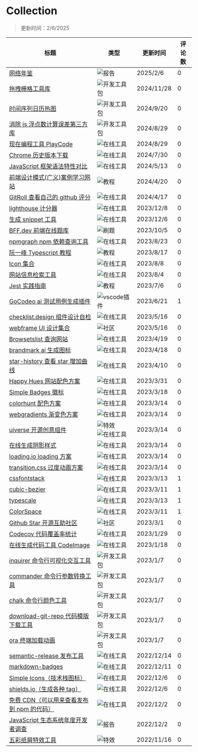 # Collection

> 更新时间：2/6/2025

|标题|类型|更新时间|评论数|
|---|---|---|---|
|[网络年鉴](https://github.com/mortal-cultivation-biography/awesome/issues/51)|![报告](https://img.shields.io/badge/-报告-bfd4f2)|2025/2/6|0|
|[拖拽栅格工具库](https://github.com/mortal-cultivation-biography/awesome/issues/50)|![开发工具包](https://img.shields.io/badge/-开发工具包-fbca04)|2024/11/28|0|
|[时间序列日历热图](https://github.com/mortal-cultivation-biography/awesome/issues/49)|![开发工具包](https://img.shields.io/badge/-开发工具包-fbca04)|2024/9/20|0|
|[消除 js 浮点数计算误差第三方库](https://github.com/mortal-cultivation-biography/awesome/issues/48)|![开发工具包](https://img.shields.io/badge/-开发工具包-fbca04)|2024/8/29|0|
|[现在编程工具 PlayCode](https://github.com/mortal-cultivation-biography/awesome/issues/47)|![在线工具](https://img.shields.io/badge/-在线工具-f9d0c4)|2024/8/29|0|
|[Chrome 历史版本下载](https://github.com/mortal-cultivation-biography/awesome/issues/46)|![在线工具](https://img.shields.io/badge/-在线工具-f9d0c4)|2024/7/30|0|
|[JavaScript 框架语法特性对比](https://github.com/mortal-cultivation-biography/awesome/issues/45)|![在线工具](https://img.shields.io/badge/-在线工具-f9d0c4)|2024/5/13|0|
|[前端设计模式(广义)案例学习网站](https://github.com/mortal-cultivation-biography/awesome/issues/44)|![教程](https://img.shields.io/badge/-教程-c5def5)|2024/4/20|0|
|[GitRoll 查看自己的 github 评分](https://github.com/mortal-cultivation-biography/awesome/issues/43)|![在线工具](https://img.shields.io/badge/-在线工具-f9d0c4)|2024/4/17|0|
|[lighthouse 计分器](https://github.com/mortal-cultivation-biography/awesome/issues/42)|![在线工具](https://img.shields.io/badge/-在线工具-f9d0c4)|2023/12/8|0|
|[生成 snippet 工具](https://github.com/mortal-cultivation-biography/awesome/issues/41)|![在线工具](https://img.shields.io/badge/-在线工具-f9d0c4)|2023/12/6|0|
|[BFF.dev 前端在线题库](https://github.com/mortal-cultivation-biography/awesome/issues/40)|![刷题](https://img.shields.io/badge/-刷题-e99695)|2023/10/5|0|
|[npmgraph npm 依赖查询工具](https://github.com/mortal-cultivation-biography/awesome/issues/39)|![在线工具](https://img.shields.io/badge/-在线工具-f9d0c4)|2023/8/23|0|
|[阮一峰 Typescript 教程](https://github.com/mortal-cultivation-biography/awesome/issues/38)|![教程](https://img.shields.io/badge/-教程-c5def5)|2023/8/17|0|
|[Icon 集合](https://github.com/mortal-cultivation-biography/awesome/issues/37)|![在线工具](https://img.shields.io/badge/-在线工具-f9d0c4)|2023/8/8|0|
|[网站信息检索工具](https://github.com/mortal-cultivation-biography/awesome/issues/36)|![在线工具](https://img.shields.io/badge/-在线工具-f9d0c4)|2023/8/4|0|
|[Jest 实践指南](https://github.com/mortal-cultivation-biography/awesome/issues/35)|![教程](https://img.shields.io/badge/-教程-c5def5)|2023/7/6|0|
|[GoCodeo ai 测试用例生成插件](https://github.com/mortal-cultivation-biography/awesome/issues/34)|![vscode插件](https://img.shields.io/badge/-vscode插件-d4c5f9)|2023/6/21|1|
|[checklist.design 组件设计自检](https://github.com/mortal-cultivation-biography/awesome/issues/33)|![在线工具](https://img.shields.io/badge/-在线工具-f9d0c4)|2023/5/16|0|
|[webframe UI 设计集合](https://github.com/mortal-cultivation-biography/awesome/issues/32)|![社区](https://img.shields.io/badge/-社区-1d76db)|2023/5/16|0|
|[Browsetslist 查询网站](https://github.com/mortal-cultivation-biography/awesome/issues/31)|![在线工具](https://img.shields.io/badge/-在线工具-f9d0c4)|2023/4/19|0|
|[brandmark ai 生成图标](https://github.com/mortal-cultivation-biography/awesome/issues/30)|![在线工具](https://img.shields.io/badge/-在线工具-f9d0c4)|2023/4/18|0|
|[star-history 查看 star 增加曲线](https://github.com/mortal-cultivation-biography/awesome/issues/28)|![在线工具](https://img.shields.io/badge/-在线工具-f9d0c4)|2023/4/10|0|
|[Happy Hues 网站配色方案](https://github.com/mortal-cultivation-biography/awesome/issues/27)|![在线工具](https://img.shields.io/badge/-在线工具-f9d0c4)|2023/3/31|0|
|[Simple Badges 徽标](https://github.com/mortal-cultivation-biography/awesome/issues/26)|![在线工具](https://img.shields.io/badge/-在线工具-f9d0c4)|2023/3/18|0|
|[colorhunt 配色方案](https://github.com/mortal-cultivation-biography/awesome/issues/25)|![在线工具](https://img.shields.io/badge/-在线工具-f9d0c4)|2023/3/14|0|
|[webgradients 渐变色方案](https://github.com/mortal-cultivation-biography/awesome/issues/24)|![在线工具](https://img.shields.io/badge/-在线工具-f9d0c4)|2023/3/14|0|
|[uiverse 开源创意组件](https://github.com/mortal-cultivation-biography/awesome/issues/23)|![特效](https://img.shields.io/badge/-特效-e99695) ![在线工具](https://img.shields.io/badge/-在线工具-f9d0c4)|2023/3/14|0|
|[在线生成阴影样式](https://github.com/mortal-cultivation-biography/awesome/issues/22)|![在线工具](https://img.shields.io/badge/-在线工具-f9d0c4)|2023/3/14|0|
|[loading.io loading 方案](https://github.com/mortal-cultivation-biography/awesome/issues/21)|![在线工具](https://img.shields.io/badge/-在线工具-f9d0c4)|2023/3/14|0|
|[transition.css 过度动画方案](https://github.com/mortal-cultivation-biography/awesome/issues/20)|![在线工具](https://img.shields.io/badge/-在线工具-f9d0c4)|2023/3/14|0|
|[cssfontstack](https://github.com/mortal-cultivation-biography/awesome/issues/19)|![在线工具](https://img.shields.io/badge/-在线工具-f9d0c4)|2023/3/13|1|
|[cubic-bezier](https://github.com/mortal-cultivation-biography/awesome/issues/18)|![在线工具](https://img.shields.io/badge/-在线工具-f9d0c4)|2023/3/11|1|
|[typescale](https://github.com/mortal-cultivation-biography/awesome/issues/17)|![在线工具](https://img.shields.io/badge/-在线工具-f9d0c4)|2023/3/13|1|
|[ColorSpace](https://github.com/mortal-cultivation-biography/awesome/issues/16)|![在线工具](https://img.shields.io/badge/-在线工具-f9d0c4)|2023/3/11|1|
|[Github Star 开源互助社区](https://github.com/mortal-cultivation-biography/awesome/issues/15)|![社区](https://img.shields.io/badge/-社区-1d76db)|2023/3/1|0|
|[Codecov 代码覆盖率统计](https://github.com/mortal-cultivation-biography/awesome/issues/14)|![在线工具](https://img.shields.io/badge/-在线工具-f9d0c4)|2023/1/29|0|
|[在线生成代码工具 CodeImage](https://github.com/mortal-cultivation-biography/awesome/issues/13)|![在线工具](https://img.shields.io/badge/-在线工具-f9d0c4)|2023/1/18|0|
|[inquirer 命令行可视化交互工具](https://github.com/mortal-cultivation-biography/awesome/issues/12)|![开发工具包](https://img.shields.io/badge/-开发工具包-fbca04)|2023/1/7|0|
|[commander 命令行参数转换工具](https://github.com/mortal-cultivation-biography/awesome/issues/11)|![开发工具包](https://img.shields.io/badge/-开发工具包-fbca04)|2023/1/7|0|
|[chalk 命令行颜色工具](https://github.com/mortal-cultivation-biography/awesome/issues/10)|![开发工具包](https://img.shields.io/badge/-开发工具包-fbca04)|2023/1/7|0|
|[download-git-repo 代码模版下载工具](https://github.com/mortal-cultivation-biography/awesome/issues/9)|![开发工具包](https://img.shields.io/badge/-开发工具包-fbca04)|2023/1/7|0|
|[ora 终端加载动画](https://github.com/mortal-cultivation-biography/awesome/issues/8)|![开发工具包](https://img.shields.io/badge/-开发工具包-fbca04)|2023/1/7|0|
|[semantic-release 发布工具](https://github.com/mortal-cultivation-biography/awesome/issues/7)|![在线工具](https://img.shields.io/badge/-在线工具-f9d0c4)|2022/12/14|0|
|[markdown-badges](https://github.com/mortal-cultivation-biography/awesome/issues/6)|![在线工具](https://img.shields.io/badge/-在线工具-f9d0c4)|2022/12/11|0|
|[Simple Icons（技术栈图标）](https://github.com/mortal-cultivation-biography/awesome/issues/5)|![在线工具](https://img.shields.io/badge/-在线工具-f9d0c4)|2022/12/6|0|
|[shields.io（生成各种 tag）](https://github.com/mortal-cultivation-biography/awesome/issues/4)|![在线工具](https://img.shields.io/badge/-在线工具-f9d0c4)|2022/12/6|0|
|[免费 CDN（可以用来查看发布到 npm 的代码）](https://github.com/mortal-cultivation-biography/awesome/issues/3)|![在线工具](https://img.shields.io/badge/-在线工具-f9d0c4)|2022/12/2|0|
|[JavaScript 生态系统年度开发者调查](https://github.com/mortal-cultivation-biography/awesome/issues/2)|![报告](https://img.shields.io/badge/-报告-bfd4f2)|2022/12/2|0|
|[五彩纸屑特效工具](https://github.com/mortal-cultivation-biography/awesome/issues/1)|![特效](https://img.shields.io/badge/-特效-e99695)|2022/11/16|0|
